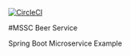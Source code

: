[![CircleCI](https://circleci.com/gh/ZaeemKazmi/mssc-beer-service.svg?style=svg)](https://circleci.com/gh/ZaeemKazmi/mssc-beer-service)


#MSSC Beer Service

Spring Boot Microservice Example 